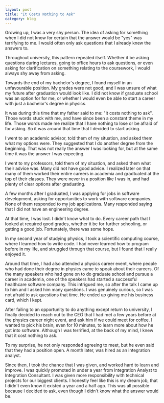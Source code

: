 ```yaml
---
layout: post
title: "It Costs Nothing to Ask"
category: blog
---
```


Growing up, I was a very shy person. The idea of asking for something when I did not know for certain that the answer would be "yes" was terrifying to me. I would often only ask questions that I already knew the answers to.

Throughout university, this pattern repeated itself. Whether it be asking questions during lectures, going to office hours to ask questions, or even asking for clarification on something relating to the coursework, I would always shy away from asking.

Towards the end of my bachelor's degree, I found myself in an unfavourable position. My grades were not good, and I was unsure of what my future after graduation would look like. I did not know if graduate school was an option for for me, or whether I would even be able to start a career with just a bachelor's degree in physics.

It was during this time that my father said to me: "it costs nothing to ask". Those words stuck with me, and have since been a constant theme in my life. Those words made me realize that I have nothing to lose or be afraid of for asking. So it was around that time that I decided to start asking.

I went to an academic advisor, told them of my situation, and asked them what my options were. They suggested that I do another degree from the beginning. That was not really the answer I was looking for, but at the same time it was the answer I was expecting.

I went to my professors, told them of my situation, and asked them what their advice was. Many did not have good advice. I realized later on that many of them worked their entire careers in academia and gradtuated at the top of their classes. They were never in a position like I was in, and had plenty of clear options after graduating.

A few months after I graduated, I was applying for jobs in software development, asking for opportunities to work with software companies. None of them responded to my job applications. Many responded saying that I did not have an engineering degree.

At that time, I was lost. I didn't know what to do. Every career path that I looked at required good grades, whether it be for further schooling, or getting a good job. Fortunately, there was some hope.

In my second year of studying physics, I took a scientific computing course, where I learned how to write code. I had never learned how to program before in my life, and struggled through that course, but I found that I really enjoyed it.

Around that time, I had also attended a physics career event, where people who had done their degree in physics came to speak about their careers. Of the many speakers who had gone on to do graduate school and pursue a career in academia, one of the speakers had started a successful healthcare software company. This intrigued me, so after the talk I came up to him and I asked him many questions. I was genuinely curious, so I was not afraid to ask questions that time. He ended up giving me his business card, which I kept.

After failing to an opportunity to do anything except return to university, I finally decided to reach out to the CEO that I had met a few years before at the physics career night event, and ask him if we could meet for coffee. I wanted to pick his brain, even for 10 minutes, to learn more about how he got into software. Although I was terrified, at the back of my mind, I knew that it cost nothing to ask.

To my surprise, he not only responded agreeing to meet, but he even said that they had a position open. A month later, was hired as an integration analyst.

Since then, I took the chance that I was given, and worked hard to learn and improve. I was quickly promoted in under a year from Integration Analyst to Integration Consultant. I was given more responsibility with technical projects for our biggest clients. I honestly feel like this is my dream job, that I didn't even know it existed a year and a half ago. This was all possible because I decided to ask, even though I didn't know what the answer would be.
